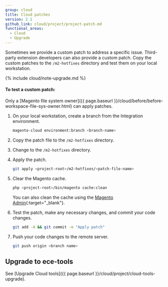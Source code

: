 ```yaml
---
group: cloud
title: Cloud patches
version: 2.1
github_link: cloud/project/project-patch.md
functional_areas:
  - Cloud
  - Upgrade
---
```

Sometimes we provide a custom patch to address a specific issue. Third-party extension developers can also provide a custom patch. Copy the custom patches to the `/m2-hotfixes` directory and test them on your local workstation.

{% include cloud/note-upgrade.md %}

#### To test a custom patch:
Only a [Magento file system owner]({{ page.baseurl }}/cloud/before/before-workspace-file-sys-owner.html) can apply patches. 

1.  On your local workstation, create a branch from the Integration environment.

    ```bash
    magento-cloud environment:branch <branch-name>
    ```

1.  Copy the patch file to the `/m2-hotfixes` directory.

1.  Change to the `/m2-hotfixes` directory.

1.  Apply the patch.

    ```bash
    git apply <project-root>/m2-hotfixes/<patch-file-name>
    ```

1.  Clear the Magento cache.

    ```bash
    php <project-root>/bin/magento cache:clean
    ```

    You can also clean the cache using the [Magento Admin](http://docs.magento.com/m2/ee/user_guide/system/cache-management.html){:target="_blank"}.

1.  Test the patch, make any necessary changes, and commit your code changes.

    ```bash
    git add -A && git commit -m "Apply patch"
    ```

1.  Push your code changes to the remote server.

    ```bash
    git push origin <branch name>
    ```

## Upgrade to ece-tools

See [Upgrade Cloud tools]({{ page.baseurl }}/cloud/project/cloud-tools-upgrade).